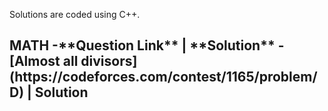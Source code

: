 Solutions are coded using C++.

<h2>MATH
-**Question Link** | **Solution**
-[Almost all divisors](https://codeforces.com/contest/1165/problem/D) | Solution
